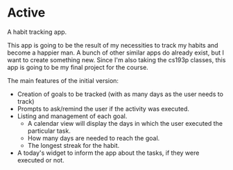 # Active
A habit tracking app.

This app is going to be the result of my necessities to track my habits and become a happier man. A bunch of other similar apps do already exist, but I want to create something new. Since I'm also taking the cs193p classes, this app is going to be my final project for the course.

The main features of the initial version:
* Creation of goals to be tracked (with as many days as the user needs to track)
* Prompts to ask/remind the user if the activity was executed.
* Listing and management of each goal.
  * A calendar view will display the days in which the user executed the particular task.
  * How many days are needed to reach the goal.
  * The longest streak for the habit.
* A today's widget to inform the app about the tasks, if they were executed or not.
